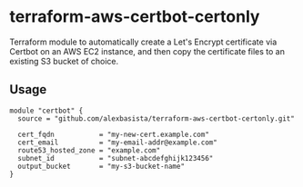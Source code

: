 # terraform-aws-certbot-certonly
Terraform module to automatically create a Let's Encrypt certificate via Certbot on an AWS EC2 instance, and then copy the certificate files to an existing S3 bucket of choice.

## Usage
```hcl
module "certbot" {
  source = "github.com/alexbasista/terraform-aws-certbot-certonly.git"

  cert_fqdn           = "my-new-cert.example.com"
  cert_email          = "my-email-addr@example.com"
  route53_hosted_zone = "example.com"
  subnet_id           = "subnet-abcdefghijk123456"
  output_bucket       = "my-s3-bucket-name"
}
